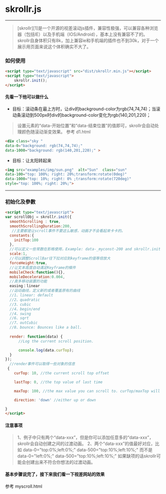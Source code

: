 # skrollr.js
***
>[skrollr][1]是一个开源的视差滚动js插件，兼容性极强，可以兼容各种浏览器（包括IE）以及手机端（IOS/Android），基本上没有兼容不了的。
skrollr自身体积只有8k，加上兼容ie和手机端的插件也不到30k，对于一个展示用页面来说这个体积确实不大了。

### 如何使用
~~~html
<script type="text/javascript" src="dist/skrollr.min.js"></script>
<script type="text/javascript">  
    skrollr.init();  
</script> 
~~~


#### 先看一下他可以做什么
* 目标：滚动条在最上方时，让div的background-color为rgb(74,74,74)；当滚动条滚动到500px时div的background-color变化为rgb(140,201,220)；
>设置元素的“data-开始位置”和“data-结束位置”的值即可，skrollr会自动处理颜色随滚动渐变效果。
参考 d1.html
~~~html
<div class="sky "  
data-0="background: rgb(74,74,74);" 
data-1000="background: rgb(140,201,220);" >
~~~
* 目标：让太阳转起来
~~~html
<img src="examples/img/sun.png"  alt="Sun"  class="sun" 
data-100="top: 100%; right: 20%;transform:rotate(0deg)" 
data-1000="top: 10%; right: 0% ;transform:rotate(720deg)" 
style="top: 100%; right: 20%;">
~~~
***
### 初始化及參數
~~~html
<script type="text/javascript">
var scrollObj = skrollr.init({
  smoothScrolling : true,
  smoothScrollingDuration:200,
   //主要都是让scroll事件不要这么敏感，动画才不会看起來卡卡的。
  constants:{
    initTop:100
  },
  //可以定义一些常数在影格使用，Example: data-_myconst-200 and skrollr.init({constants: {myconst: 300}}) result in data-500.
  scale:1,
  //可以調整ScrollBar往下拉对应到keyframe的值等倍放大
  forceHeight:true,
  //让文本高度自动滿足Keyframe的條件
  mobileCheck:function(){},
  mobileDeceleration:0.004,
  //真多移动装置的功能
  easing：linear
  //运动曲线，定义新的或者覆盖原有的曲线
  //1、linear: default 
  //2、quadratic 
  //3、cubic 
  //4、begin/end
  //4、swing
  //6、sqrt
  //7、outCubic
  //8、bounce: Bounces like a ball. 
  
  render: function(data) {
      //Log the current scroll position.

      console.log(data.curTop);
  }
});
  //render事件可以取得一些对象的信息
 {
    curTop: 10, //the current scroll top offset

    lastTop: 0, //the top value of last time

    maxTop: 100, //the max value you can scroll to. curTop/maxTop will give you the current progress.

    direction: 'down' //either up or down

}
</script>
~~~

#### 注意事项
>1、例子中只有两个“data-xxx”，但是你可以添加任意多的“data-xxx”，skrollr会自动创建之间的过渡动画。
2、两个“data-xxx”的值最好对应，比如 data-0="top:0%;left:0%;" data-500="top:10%;left:10%;" 而不是 data-0="left:0%;" data-500="top:10%;left:10%;" 如果缺项的话skrollr可能会创建出来不符合你想法的过渡动画。

#### 基本步骤说完了，接下来我们看一下视差网站的效果
参考 myscroll.html

